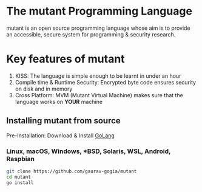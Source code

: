 # The mutant Programming Language
mutant is an open source programming language whose aim is to provide an accessible, secure system for programming & security research.

# Key features of mutant
1. KISS: The language is simple enough to be learnt in under an hour
2. Compile time & Runtime Security: Encrypted byte code ensures security on disk and in memory
3. Cross Platform: MVM (Mutant Virtual Machine) makes sure that the language works on **YOUR** machine

## Installing mutant from source
Pre-Installation: Download & Install [GoLang](https://golang.org/)

### Linux, macOS, Windows, *BSD, Solaris, WSL, Android, Raspbian
```bash
git clone https://github.com/gaurav-gogia/mutant
cd mutant
go install
```
